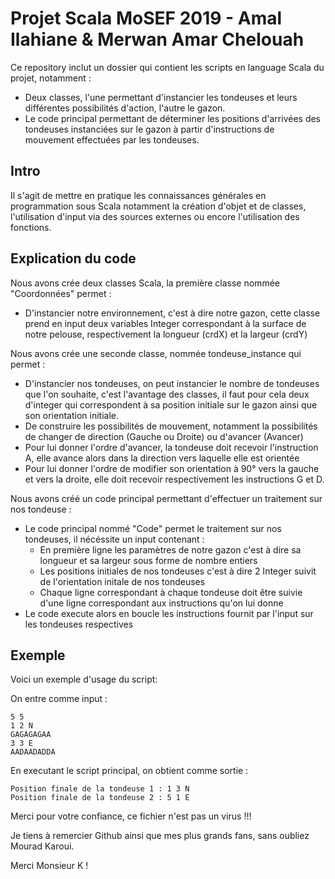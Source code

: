  # Projet Scala MoSEF 2019 - Amal Ilahiane & Merwan Amar Chelouah


Ce repository inclut un dossier qui contient les scripts en language Scala du projet, notamment :
- Deux classes, l'une permettant d'instancier les tondeuses et leurs différentes possibilités d'action, l'autre le gazon.
- Le code principal permettant de déterminer les positions d'arrivées des tondeuses instanciées sur le gazon à partir d'instructions de mouvement effectuées par les tondeuses.
## Intro
Il s'agit de mettre en pratique les connaissances générales en programmation sous Scala notamment la création d'objet et de classes, l'utilisation d'input via des sources externes ou encore l'utilisation des fonctions.

## Explication du code
Nous avons crée deux classes Scala, la première classe nommée "Coordonnées" permet :
- D'instancier notre environnement, c'est à dire notre gazon, cette classe prend en input deux variables Integer correspondant à la surface de notre pelouse, respectivement la longueur (crdX) et la largeur (crdY)

Nous avons crée une seconde classe, nommée tondeuse_instance qui permet :
- D'instancier nos tondeuses, on peut instancier le nombre de tondeuses que l'on souhaite, c'est l'avantage des classes, il faut pour cela deux d'integer qui correspondent à sa position initiale sur le gazon ainsi que son orientation initiale.
- De construire les possibilités de mouvement, notamment la possibilités de changer de direction (Gauche ou Droite) ou d'avancer (Avancer)
- Pour lui donner l'ordre d'avancer, la tondeuse doit recevoir l'instruction A, elle avance alors dans la direction vers laquelle elle est orientée 
- Pour lui donner l'ordre de modifier son orientation à 90° vers la gauche et vers la droite, elle doit recevoir respectivement les instructions G et D.

Nous avons créé un code principal permettant d'effectuer un traitement sur nos tondeuse :
- Le code principal nommé "Code" permet le traitement sur nos tondeuses, il nécéssite un input contenant : 
  - En première ligne les paramètres de notre gazon c'est à dire sa longueur et sa largeur sous forme de nombre entiers
  - Les positions initiales de nos tondeuses c'est à dire 2 Integer suivit de l'orientation initale de nos tondeuses
  - Chaque ligne correspondant à chaque tondeuse doit être suivie d'une ligne correspondant aux instructions qu'on lui donne
- Le code execute alors en boucle les instructions fournit par l'input sur les tondeuses respectives

## Exemple
Voici un exemple d'usage du script: 

On entre comme input :
```
5 5
1 2 N
GAGAGAGAA
3 3 E
AADAADADDA
```

En executant le script principal, on obtient comme sortie :
```
Position finale de la tondeuse 1 : 1 3 N
Position finale de la tondeuse 2 : 5 1 E
```
Merci pour votre confiance, ce fichier n'est pas un virus !!!

Je tiens à remercier Github ainsi que mes plus grands fans, sans oubliez Mourad Karoui.

Merci Monsieur K !

